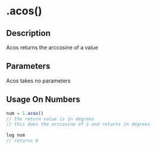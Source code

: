 # .acos()

## Description

Acos returns the arccosine of a value

## Parameters

Acos takes no parameters

## Usage On Numbers

```javascript
num = 1.acos()
// the return value is in degrees
// this does the arccosine of 1 and returns in degrees

log num
// returns 0
```
